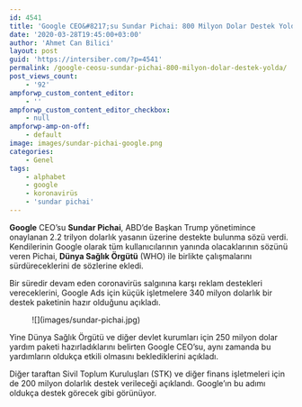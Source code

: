 ```yaml
---
id: 4541
title: 'Google CEO&#8217;su Sundar Pichai: 800 Milyon Dolar Destek Yolda!'
date: '2020-03-28T19:45:00+03:00'
author: 'Ahmet Can Bilici'
layout: post
guid: 'https://intersiber.com/?p=4541'
permalink: /google-ceosu-sundar-pichai-800-milyon-dolar-destek-yolda/
post_views_count:
    - '92'
ampforwp_custom_content_editor:
    - ''
ampforwp_custom_content_editor_checkbox:
    - null
ampforwp-amp-on-off:
    - default
image: images/sundar-pichai-google.png
categories:
    - Genel
tags:
    - alphabet
    - google
    - koronavirüs
    - 'sundar pichai'
---
```


**Google** CEO’su **Sundar Pichai**, ABD’de Başkan Trump yönetimince onaylanan 2.2 trilyon dolarlık yasanın üzerine destekte bulunma sözü verdi. Kendilerinin Google olarak tüm kullanıcılarının yanında olacaklarının sözünü veren Pichai, **Dünya Sağlık Örgütü** (WHO) ile birlikte çalışmalarını sürdüreceklerini de sözlerine ekledi.

Bir süredir devam eden coronavirüs salgınına karşı reklam destekleri vereceklerini, Google Ads için küçük işletmelere 340 milyon dolarlık bir destek paketinin hazır olduğunu açıkladı.

<figure class="wp-block-image size-full">![](images/sundar-pichai.jpg)</figure>Yine Dünya Sağlık Örgütü ve diğer devlet kurumları için 250 milyon dolar yardım paketi hazırladıklarını belirten Google CEO’su, aynı zamanda bu yardımların oldukça etkili olmasını beklediklerini açıkladı.

Diğer taraftan Sivil Toplum Kuruluşları (STK) ve diğer finans işletmeleri için de 200 milyon dolarlık destek verileceği açıklandı. Google’ın bu adımı oldukça destek görecek gibi görünüyor.